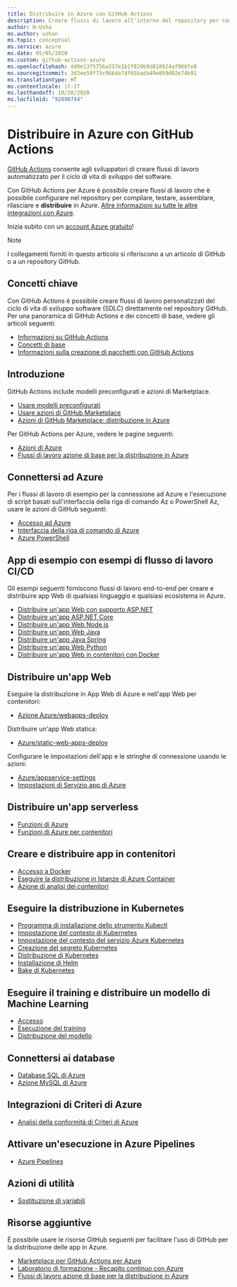 ```yaml
---
title: Distribuire in Azure con GitHub Actions
description: Creare flussi di lavoro all'interno del repository per compilare, testare, creare un pacchetto, rilasciare e distribuire in Azure.
author: N-Usha
ms.author: ushan
ms.topic: conceptual
ms.service: azure
ms.date: 05/05/2020
ms.custom: github-actions-azure
ms.openlocfilehash: dd0e13f5756a337e1b1f820b9d810924af966fe8
ms.sourcegitcommit: 3d3ee59f73c966da7df65bada49e059d02e74b91
ms.translationtype: HT
ms.contentlocale: it-IT
ms.lasthandoff: 10/28/2020
ms.locfileid: "92898744"
---
```

# <a name="deploy-to-azure-using-github-actions"></a>Distribuire in Azure con GitHub Actions

[GitHub Actions](https://help.github.com/articles/about-github-actions) consente agli sviluppatori di creare flussi di lavoro automatizzato per il ciclo di vita di sviluppo del software.  

Con GitHub Actions per Azure è possibile creare flussi di lavoro che è possibile configurare nel repository per compilare, testare, assemblare, rilasciare e **distribuire** in Azure. [Altre informazioni su tutte le altre integrazioni con Azure](https://aka.ms/GitHubonAzure).

Inizia subito con un [account Azure gratuito](https://azure.com/free/open-source)!

> [!NOTE]   
> I collegamenti forniti in questo articolo si riferiscono a un articolo di GitHub o a un repository GitHub. 

## <a name="key-concepts"></a>Concetti chiave

Con GitHub Actions è possibile creare flussi di lavoro personalizzati del ciclo di vita di sviluppo software (SDLC) direttamente nel repository GitHub. Per una panoramica di GitHub Actions e dei concetti di base, vedere gli articoli seguenti: 

- [Informazioni su GitHub Actions](https://help.github.com/actions/getting-started-with-github-actions/about-github-actions)
- [Concetti di base](https://help.github.com/actions/getting-started-with-github-actions/core-concepts-for-github-actions)
- [Informazioni sulla creazione di pacchetti con GitHub Actions](https://help.github.com/en/actions/publishing-packages-with-github-actions/about-packaging-with-github-actions)

## <a name="get-started"></a>Introduzione 

GitHub Actions include modelli preconfigurati e azioni di Marketplace. 

- [Usare modelli preconfigurati](https://help.github.com/actions/getting-started-with-github-actions/starting-with-preconfigured-workflow-templates)  
- [Usare azioni di GitHub Marketplace](https://help.github.com/en/actions/getting-started-with-github-actions/using-actions-from-github-marketplace)  
- [Azioni di GitHub Marketplace: distribuzione in Azure](https://github.com/marketplace?type=actions&query=Azure)  
  
Per GitHub Actions per Azure, vedere le pagine seguenti: 
   
- [Azioni di Azure](https://github.com/marketplace?query=Azure&type=actions)  
- [Flussi di lavoro azione di base per la distribuzione in Azure](https://github.com/Azure/actions-workflow-samples)


## <a name="connect-to-azure"></a>Connettersi ad Azure

Per i flussi di lavoro di esempio per la connessione ad Azure e l'esecuzione di script basati sull'interfaccia della riga di comando Az o PowerShell Az, usare le azioni di GitHub seguenti:  

- [Accesso ad Azure](https://github.com/Azure/login)  
- [Interfaccia della riga di comando di Azure](https://github.com/Azure/CLI)
- [Azure PowerShell](https://github.com/Azure/powershell)


## <a name="sample-apps-with-cicd-workflow-samples"></a>App di esempio con esempi di flusso di lavoro CI/CD 

Gli esempi seguenti forniscono flussi di lavoro end-to-end per creare e distribuire app Web di qualsiasi linguaggio e qualsiasi ecosistema in Azure. 

- [Distribuire un'app Web con supporto ASP.NET](https://github.com/Azure-Samples/dotnet-sample)  
- [Distribuire un'app ASP.NET Core](https://github.com/Azure-Samples/dotnet_core_sample)  
- [Distribuire un'app Web Node.js](https://github.com/Azure-Samples/node_express_app)  
- [Distribuire un'app Web Java](https://github.com/Azure-Samples/java-spring-petclinic)  
- [Distribuire un'app Java Spring](https://github.com/Azure-Samples/Java-application-petstore-ee7)  
- [Distribuire un'app Web Python](https://github.com/Azure-Samples/pythonSample_thecatsaidno)  
- [Distribuire un'app Web in contenitori con Docker](https://github.com/Azure-Samples/Node_express_container)


## <a name="deploy-a-web-app"></a>Distribuire un'app Web

Eseguire la distribuzione in App Web di Azure e nell'app Web per contenitori:

- [Azione Azure/webapps-deploy](https://github.com/Azure/webapps-deploy)

Distribuire un'app Web statica:
- [Azure/static-web-apps-deploy](/azure/static-web-apps/getting-started?tabs=angular)


Configurare le impostazioni dell'app e le stringhe di connessione usando le azioni:

- [Azure/appservice-settings](https://github.com/Azure/appservice-settings) 
- [Impostazioni di Servizio app di Azure](https://github.com/Azure/appservice-settings)  

## <a name="deploy-a-serverless-app"></a>Distribuire un'app serverless

- [Funzioni di Azure](https://github.com/Azure/functions-action)  
- [Funzioni di Azure per contenitori](https://github.com/Azure/webapps-container-deploy)  
 
## <a name="build-and-deploy-containerized-apps"></a>Creare e distribuire app in contenitori

- [Accesso a Docker](https://github.com/Azure/docker-login)  
- [Eseguire la distribuzione in Istanze di Azure Container](https://github.com/Azure/aci-deploy)
- [Azione di analisi dei contenitori](https://github.com/Azure/container-scan)

## <a name="deploy-to-kubernetes"></a>Eseguire la distribuzione in Kubernetes

- [Programma di installazione dello strumento Kubectl](https://github.com/Azure/setup-kubectl)  
- [Impostazione del contesto di Kubernetes](https://github.com/Azure/k8s-set-context)  
- [Impostazione del contesto del servizio Azure Kubernetes](https://github.com/Azure/aks-set-context)  
- [Creazione del segreto Kubernetes](https://github.com/Azure/k8s-create-secret)  
- [Distribuzione di Kubernetes](https://github.com/Azure/k8s-deploy)  
- [Installazione di Helm](https://github.com/Azure/setup-helm)  
- [Bake di Kubernetes](https://github.com/Azure/k8s-bake)  

## <a name="train-and-deploy-a-machine-learning-model"></a>Eseguire il training e distribuire un modello di Machine Learning 

- [Accesso](https://github.com/Azure/aml-workspace) 
- [Esecuzione del training](https://github.com/Azure/aml-run)
- [Distribuzione del modello](https://github.com/Azure/aml-deploy)

## <a name="deploy-to-databases"></a>Connettersi ai database

- [Database SQL di Azure](https://github.com/Azure/sql-action)  
- [Azione MySQL di Azure](https://github.com/Azure/mysql-action)  

## <a name="azure-policy-integrations"></a>Integrazioni di Criteri di Azure

- [Analisi della conformità di Criteri di Azure](https://github.com/Azure/policy-compliance-scan) 

## <a name="trigger-a-run-in-azure-pipelines"></a>Attivare un'esecuzione in Azure Pipelines

- [Azure Pipelines](https://github.com/Azure/pipelines)  
 
## <a name="utility-actions"></a>Azioni di utilità

- [Sostituzione di variabili](https://github.com/Microsoft/variable-substitution) 


## <a name="additional-resources"></a>Risorse aggiuntive

È possibile usare le risorse GitHub seguenti per facilitare l'uso di GitHub per la distribuzione delle app in Azure.  

- [Marketplace per GitHub Actions per Azure](https://github.com/marketplace?query=Azure&type=actions)
- [Laboratorio di formazione - Recapito continuo con Azure](https://lab.github.com/githubtraining/github-actions:-continuous-delivery-with-azure)
- [Flussi di lavoro azione di base per la distribuzione in Azure](https://github.com/Azure/actions-workflow-samples)